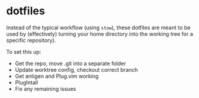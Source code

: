 # dotfiles

Instead of the typical workflow (using `stow`), these dotfiles
are meant to be used by (effectively) turning your home directory
into the working tree for a specific repository).

To set this up:
- Get the repo, move .git into a separate folder
- Update worktree config, checkout correct branch
- Get antigen and Plug.vim working
- PlugIntall
- Fix any remaining issues
